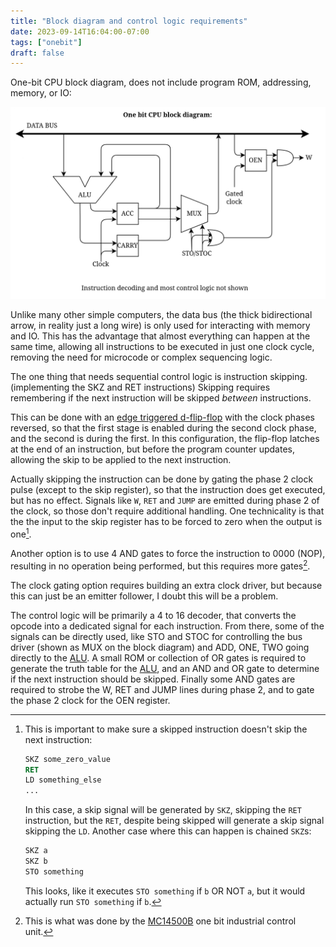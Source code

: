 ```yaml
---
title: "Block diagram and control logic requirements"
date: 2023-09-14T16:04:00-07:00
tags: ["onebit"]
draft: false
---
```


One-bit CPU block diagram, does not include program ROM, addressing, memory, or IO:

![High level CPU block diagram](block.png)

Unlike many other simple computers, the data bus (the thick bidirectional arrow, in reality just a long wire) is only used for interacting with memory and IO.
This has the advantage that almost everything can happen at the same time, allowing all instructions to be executed in just one clock cycle, removing the need for microcode or complex sequencing logic.

The one thing that needs sequential control logic is instruction skipping. (implementing the SKZ and RET instructions)
Skipping requires remembering if the next instruction will be skipped *between* instructions.

This can be done with an [edge triggered d-flip-flop](../4) with the clock phases reversed, so that the first stage is enabled during the second clock phase, and the second is during the first.
In this configuration, the flip-flop latches at the end of an instruction, but before the program counter updates, allowing the skip to be applied to the next instruction.

Actually skipping the instruction can be done by gating the phase 2 clock pulse (except to the skip register), so that the instruction does get executed, but has no effect.
Signals like `W`, `RET` and `JUMP` are emitted during phase 2 of the clock, so those don't require additional handling.
One technicality is that the the input to the skip register has to be forced to zero when the output is one[^1].

Another option is to use 4 AND gates to force the instruction to 0000 (NOP), resulting in no operation being performed, but this requires more gates[^0].

The clock gating option requires building an extra clock driver, but because this can just be an emitter follower, I doubt this will be a problem.

The control logic will be primarily a 4 to 16 decoder, that converts the opcode into a dedicated signal for each instruction.
From there, some of the signals can be directly used, like STO and STOC for controlling the bus driver (shown as MUX on the block diagram) and ADD, ONE, TWO going directly to the [ALU](../2).
A small ROM or collection of OR gates is required to generate the truth table for the [ALU](../2), and an AND and OR gate to determine if the next instruction should be skipped.
Finally some AND gates are required to strobe the W, RET and JUMP lines during phase 2, and to gate the phase 2 clock for the OEN register.

[^0]: This is what was done by the [MC14500B](https://www.righto.com/2021/02/a-one-bit-processor-explained-reverse.html) one bit industrial control unit.

[^1]:
	This is important to make sure a skipped instruction doesn't skip the next instruction:
	```asm
	SKZ some_zero_value
	RET
	LD something_else
	...
	```
	In this case, a skip signal will be generated by `SKZ`, skipping the `RET` instruction, but the `RET`, despite being skipped will generate a skip signal skipping the `LD`.
	Another case where this can happen is chained `SKZ`s:
	```asm
	SKZ a
	SKZ b
	STO something
	```
	This looks, like it executes `STO something` if `b` OR NOT `a`, but it would actually run `STO something` if `b`.
	
